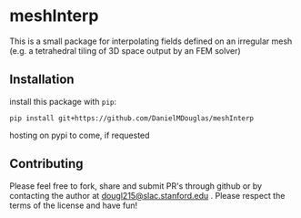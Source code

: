 # meshInterp

This is a small package for interpolating fields defined on an irregular mesh (e.g. a tetrahedral tiling of 3D space output by an FEM solver)

## Installation

install this package with `pip`:

```
pip install git+https://github.com/DanielMDouglas/meshInterp
```

hosting on pypi to come, if requested

## Contributing

Please feel free to fork, share and submit PR's through github or by contacting the author at dougl215@slac.stanford.edu .  Please respect the terms of the license and have fun!